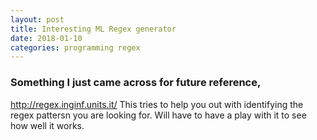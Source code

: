 ```yaml
---
layout: post
title: Interesting ML Regex generator
date: 2018-01-10
categories: programming regex
---
```

### Something I just came across for future reference, 
http://regex.inginf.units.it/ 
This tries to help you out with identifying the regex pattersn you are looking for.  Will have to have a play with it to see how well it works.
